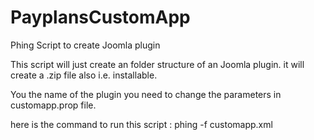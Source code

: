 PayplansCustomApp
=================

Phing Script to create Joomla plugin

This script will just create an folder structure of an Joomla plugin. it will create a .zip file also i.e. installable.

You the name of the plugin you need to change the parameters in customapp.prop file.

here is the command to run this script :
phing -f customapp.xml


